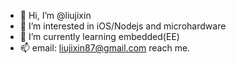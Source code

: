 - 👋 Hi, I’m @liujixin
- 👀 I’m interested in iOS/Nodejs and microhardware
- 🌱 I’m currently learning embedded(EE)
- 📫 email: liujixin87@gmail.com reach me.

<!---
liuxiaoxinxin/liuxiaoxinxin is a ✨ special ✨ repository because its `README.md` (this file) appears on your GitHub profile.
You can click the Preview link to take a look at your changes.
--->
